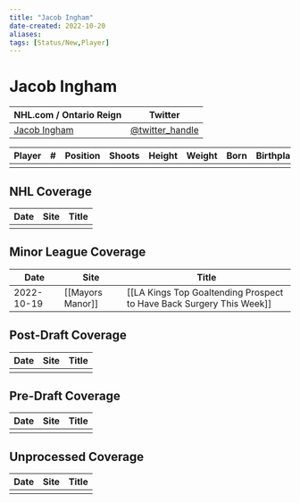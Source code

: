 ```yaml
---
title: "Jacob Ingham"
date-created: 2022-10-20
aliases: 
tags: [Status/New,Player]
---
```


# Jacob Ingham

| NHL.com / Ontario Reign | Twitter                                 |
| ----------------------- | --------------------------------------- |
| [Jacob Ingham]()           | [@twitter_handle](https://twitter.com/) | 

| Player | \#  | Position | Shoots | Height | Weight | Born | Birthplace | Draft |
| ------ | --- | -------- | ------ | ------ | ------ | ---- | ---------- | ----- |
|        |     |          |        |        |        |      |            |       |



## NHL  Coverage
| Date | Site | Title |
| ---- | ---- | ----- |
|      |      |       |



## Minor League Coverage
| Date | Site | Title |
| ---- | ---- | ----- |
| 2022-10-19 | [[Mayors Manor]] | [[LA Kings Top Goaltending Prospect to Have Back Surgery This Week]]                                                                                                  |



## Post-Draft Coverage
| Date | Site | Title |
| ---- | ---- | ----- |
|      |      |       |



## Pre-Draft Coverage
| Date | Site | Title |
| ---- | ---- | ----- |
|      |      |       |


## Unprocessed Coverage
| Date | Site | Title |
| ---- | ---- | ----- |
|      |      |       |
